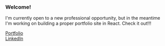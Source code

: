 ### Welcome!

I'm currently open to a new professional opportunity, but in the meantime I'm working on building a proper portfolio site in React. Check it out!!!

[Portfolio](https://jarodkober.com)\
[LinkedIn](https://www.linkedin.com/in/jarod-kober/)
